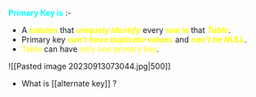**<span style="color:#00ffff">Primary Key is</span>** :- 
- A ***<span style="color:#fffd01">column</span>*** that ***<span style="color:#fffd01">uniquely identify</span>*** every ***<span style="color:#fffd01">row in</span>*** that ***<span style="color:#fffd01">Table</span>***.
- Primary key ***<span style="color:#fffd01">can't have duplicate values</span>*** and ***<span style="color:#fffd01">can't be NULL</span>***.
- <span style="color:#fffd01">Table</span> can have <span style="color:#fffd01">only one primary key</span>.

![[Pasted image 20230913073044.jpg|500]]

- What is [[alternate key]] ?